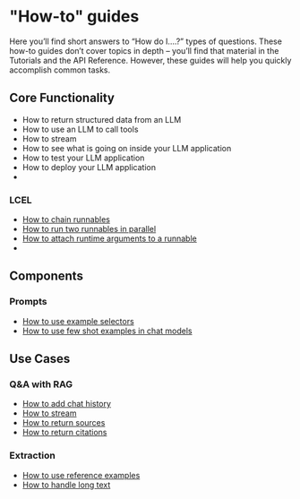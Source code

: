 # "How-to" guides

Here you’ll find short answers to “How do I….?” types of questions. 
These how-to guides don’t cover topics in depth – you’ll find that material in the Tutorials and the API Reference. 
However, these guides will help you quickly accomplish common tasks.

## Core Functionality

- How to return structured data from an LLM
- How to use an LLM to call tools
- How to stream
- How to see what is going on inside your LLM application
- How to test your LLM application
- How to deploy your LLM application
- 

### LCEL

- [How to chain runnables](expression_language/primitives/sequence.ipynb)
- [How to run two runnables in parallel](expression_language/primitives/parallel.ipynb)
- [How to attach runtime arguments to a runnable](expression_language/primitives/binding.ipynb)
- 

## Components
### Prompts
- [How to use example selectors](modules/model_io/prompts/example_selectors/index.ipynb)
- [How to use few shot examples in chat models](modules/model_io/prompts/few_shot_examples_chat.ipynb)

## Use Cases

### Q&A with RAG
- [How to add chat history](use_cases/question_answering/chat_history.ipynb)
- [How to stream](use_cases/question_answering/streaming.ipynb)
- [How to return sources](use_cases/question_answering/sources.ipynb)
- [How to return citations](use_cases/question_answering/citations.ipynb)


### Extraction
- [How to use reference examples](use_cases/extraction/how_to/examples.ipynb)
- [How to handle long text](use_cases/extraction/how_to/handle_long_text.ipynb)